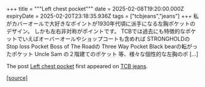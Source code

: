 +++
title = """Left chest pocket"""
date = 2025-02-08T19:20:00.000Z
expiryDate = 2025-02-20T23:18:35.936Z
tags = ["tcbjeans","jeans"]
+++
私がカバーオールで大好きなポイントが1930年代頃に派手になる左胸ポケットのデザイン。 しかも左右非対称がポイントです。 TCBでは過去にも特徴的なポケットでいえばオーバーオールやショップコートも含めれば STRONGHOLDのStop loss Pocket Boss of The Roadの Three Way Pocket Black bearの転がったポケット Uncle Sam の２階建てのポケット 等、様々な個性的な左胸のポ \[…\]

The post [Left chest pocket](http://tcbjeans.com/2025/02/09/51119) first appeared on [TCB jeans](http://tcbjeans.com).

[[source]](http://tcbjeans.com/2025/02/09/51119)
